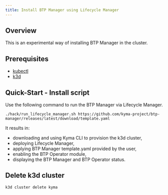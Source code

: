 ```yaml
---
title: Install BTP Manager using Lifecycle Manager
---
```


## Overview

This is an experimental way of installing BTP Manager in the cluster. 

## Prerequisites

- [kubectl](https://kubernetes.io/docs/tasks/tools/install-kubectl/)
- [k3d](https://k3d.io)

## Quick-Start - Install script

Use the following command to run the BTP Manager via Lifecycle Manager. 

```shell
./hack/run_lifecycle_manager.sh https://github.com/kyma-project/btp-manager/releases/latest/download/template.yaml
```

It results in:
- downloading and using Kyma CLI to provision the k3d cluster,
- deploying Lifecycle Manager,
- applying BTP Manager template.yaml provided by the user,
- enabling the BTP Operator module,
- displaying the BTP Manager and BTP Operator status.

## Delete k3d cluster

```shell
k3d cluster delete kyma
```